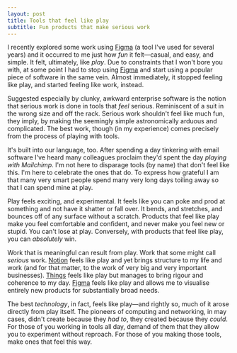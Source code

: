 ```yaml
---
layout: post
title: Tools that feel like play
subtitle: Fun products that make serious work
---
```

I recently explored some work using [Figma](https://www.figma.com/) (a tool I've used for several years) and it occurred to me just how _fun_ it felt—casual, and easy, and simple. It felt, ultimately, like _play_. Due to constraints that I won't bore you with, at some point I had to stop using [Figma](https://www.figma.com/) and start using a popular piece of software in the same vein. Almost immediately, it stopped feeling like play, and started feeling like work, instead.

Suggested especially by clunky, awkward enterprise software is the notion that serious work is done in tools that _feel_ serious. Reminiscent of a suit in the wrong size and off the rack. Serious work shouldn't feel like much fun, they imply, by making the seemingly simple astronomically arduous and complicated. The best work, though (in my experience) comes precisely from the process of playing with tools.

It's built into our language, too. After spending a day tinkering with email software I've heard many colleagues proclaim they'd spent the day _playing with Mailchimp_. I'm not here to disparage tools (by name) that don't feel like this. I'm here to celebrate the ones that do. To express how grateful I am that many very smart people spend many very long days toiling away so that I can spend mine at play.

Play feels exciting, and experimental. It feels like you can poke and prod at something and not have it shatter or fall over. It bends, and stretches, and bounces off of any surface without a scratch. Products that feel like play make you feel comfortable and confident, and never make you feel new or stupid. You can't lose at play. Conversely, with products that feel like play, you can _absolutely_ win.

Work that is meaningful can result from play. Work that some might call _serious_ work. [Notion](https://www.notion.so/) feels like play and yet brings structure to my life and work (and for that matter, to the work of very big and very important businesses). [Things](https://culturedcode.com/things/) feels like play but manages to bring rigour and coherence to my day. [Figma](https://www.figma.com/) feels like play and allows me to visualise entirely new products for substantially broad needs.

The best _technology_, in fact, feels like play—and rightly so, much of it arose directly from play itself. The pioneers of computing and networking, in may cases, didn't create because they _had to_, they created because they _could_. For those of you working in tools all day, demand of them that they allow you to experiment without reproach. For those of you making those tools, make ones that feel this way.